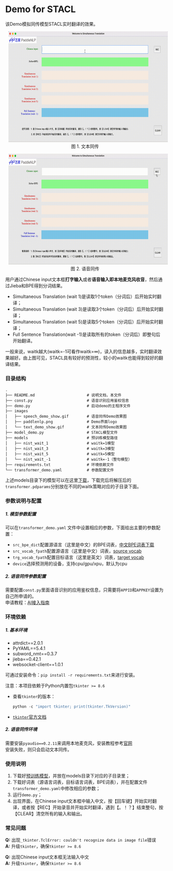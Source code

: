 # Demo for STACL

该Demo模拟同传模型STACL实时翻译的效果。
<p align="center">
<img src="images/text_demo_show.gif" height=350 hspace='10'/> <br />
图 1. 文本同传
</p>
<p align="center">
<img src="images/speech_demo_show.gif" height=350 hspace='10'/> <br />
图 2. 语音同传
</p>

用户通过Chinese input文本框**打字输入**或者**语音输入即本地麦克风收音**，然后通过Jieba和BPE得到分词结果。

- Simultaneous Translation (wait 1)是读取1个token（分词后）后开始实时翻译；
- Simultaneous Translation (wait 3)是读取3个token（分词后）后开始实时翻译；
- Simultaneous Translation (wait 5)是读取5个token（分词后）后开始实时翻译；
- Full Sentence Translation(wait -1)是读取所有的token（分词后）即整句后开始翻译。

一般来说，waitk越大(waitk=-1可看作waitk=∞)，读入的信息越多，实时翻译效果越好。由上图可见，STACL具有较好的预测性，较小的waitk也能得到较好的翻译结果。

### 目录结构
```text
.
├── README.md                       # 说明文档，本文件
├── const.py                        # 语音识别应用鉴权信息
├── demo.py                         # 启动demo的主程序文件
├── images
│   ├── speech_demo_show.gif        # 语音同传Demo效果图
│   ├── paddlenlp.png               # Demo界面logo
│   └── text_demo_show.gif          # 文本同传Demo效果图
├── model_demo.py                   # STACL模型文件
├── models                          # 预训练模型路径
│   ├── nist_wait_1                 # waitk=1模型
│   ├── nist_wait_3                 # waitk=3模型
│   ├── nist_wait_5                 # waitk=5模型
│   └── nist_wait_-1                # waitk=-1（整句模型）  
├── requirements.txt                # 环境依赖文件
└── transformer_demo.yaml           # 参数配置文件

```

上述models目录下的模型可以在这里[下载](https://github.com/PaddlePaddle/PaddleNLP/blob/develop/examples/simultaneous_translation/stacl/README.md#%E6%A8%A1%E5%9E%8B%E4%B8%8B%E8%BD%BD%E6%9B%B4%E6%96%B0%E4%B8%AD)，下载完后将解压后的`transformer.pdparams`分别放在不同的waitk策略对应的子目录下面。

### 参数说明与配置

##### 1. 模型参数配置
可以在`transformer_demo.yaml` 文件中设置相应的参数，下面给出主要的参数配置：

- `src_bpe_dict`配置源语言（这里是中文）的BPE词表，[中文BPE词表下载](https://paddlenlp.bj.bcebos.com/models/stacl/2M.zh2en.dict4bpe.zh)
- `src_vocab_fpath`配置源语言（这里是中文）词表，[source vocab](https://paddlenlp.bj.bcebos.com/models/stacl/nist.20k.zh.vocab)
- `trg_vocab_fpath`配置目标语言（这里是英文）词表，[target vocab](https://paddlenlp.bj.bcebos.com/models/stacl/nist.10k.en.vocab)
- `device`选择预测用的设备，支持cpu/gpu/xpu，默认为cpu

##### 2. 语音同传参数配置
需要配置`const.py`里面语音识别的应用鉴权信息，只需要将`APPID`和`APPKEY`设置为自己所申请的。  
申请教程：[AI接入指南](https://ai.baidu.com/ai-doc/REFERENCE/Ck3dwjgn3)

### 环境依赖
##### 1. 基本环境
- attrdict==2.0.1
- PyYAML==5.4.1
- subword_nmt==0.3.7
- jieba==0.42.1
- websocket-client==1.0.1

可通过安装命令：`pip install -r requirements.txt`来进行安装。

注意：本项目依赖于Python内置包`tkinter >= 8.6`
- 查看`tkinter`的版本：
    ```python
    python -c "import tkinter; print(tkinter.TkVersion)"
- [`tkinter`官方文档](https://tkdocs.com/tutorial/index.html)

##### 2. 语音同传环境
需要安装`pyaudio==0.2.11`来调用本地麦克风，安装教程参考[官网](http://people.csail.mit.edu/hubert/pyaudio/)  
安装失败，则只会启动文本同传。


### 使用说明

1. 下载好[预训练模型](https://github.com/PaddlePaddle/PaddleNLP/blob/develop/examples/simultaneous_translation/stacl/README.md#%E6%A8%A1%E5%9E%8B%E4%B8%8B%E8%BD%BD%E6%9B%B4%E6%96%B0%E4%B8%AD)，并放在models目录下对应的子目录里；
2. 下载好词表（源语言词表，目标语言词表，BPE词表），并在配置文件`transformer_demo.yaml`中修改相应的参数；
3. 运行`demo.py`；
4. 出现界面，在Chinese input文本框中输入中文，按【回车键】开始实时翻译，或者按【REC】开始录音并开始实时翻译，遇到【。！？】结束整句，按【CLEAR】清空所有的输入和输出。

### 常见问题
**Q:** 出现`_tkinter.TclError: couldn't recognize data in image file`错误  
**A:** 升级`tkinter`，确保`tkinter >= 8.6`  

**Q:** 出现Chinese input文本框无法输入中文  
**A:** 升级`tkinter`，确保`tkinter >= 8.6`  
